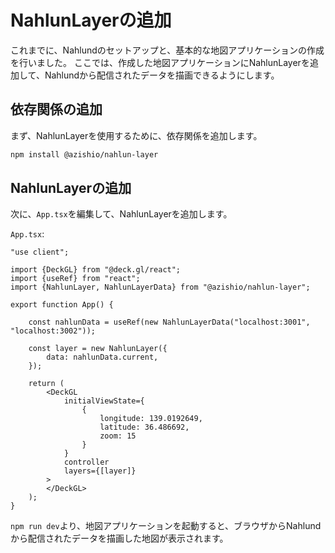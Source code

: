 # NahlunLayerの追加

これまでに、Nahlundのセットアップと、基本的な地図アプリケーションの作成を行いました。
ここでは、作成した地図アプリケーションにNahlunLayerを追加して、Nahlundから配信されたデータを描画できるようにします。

## 依存関係の追加

まず、NahlunLayerを使用するために、依存関係を追加します。

```bash
npm install @azishio/nahlun-layer
```

## NahlunLayerの追加

次に、`App.tsx`を編集して、NahlunLayerを追加します。

`App.tsx`:

```
"use client";

import {DeckGL} from "@deck.gl/react";
import {useRef} from "react";
import {NahlunLayer, NahlunLayerData} from "@azishio/nahlun-layer";

export function App() {

    const nahlunData = useRef(new NahlunLayerData("localhost:3001", "localhost:3002"));

    const layer = new NahlunLayer({
        data: nahlunData.current,
    });

    return (
        <DeckGL
            initialViewState={
                {
                    longitude: 139.0192649,
                    latitude: 36.486692,
                    zoom: 15
                }
            }
            controller
            layers={[layer]}
        >
        </DeckGL>
    );
}
```

`npm run dev`より、地図アプリケーションを起動すると、ブラウザからNahlundから配信されたデータを描画した地図が表示されます。
